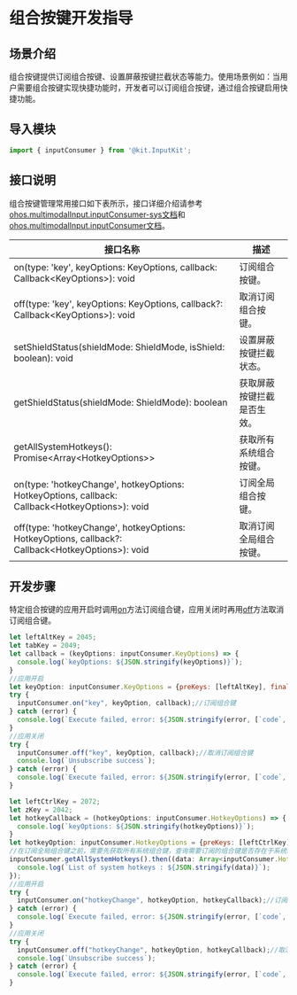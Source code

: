 # 组合按键开发指导

## 场景介绍

组合按键提供订阅组合按键、设置屏蔽按键拦截状态等能力。使用场景例如：当用户需要组合按键实现快捷功能时，开发者可以订阅组合按键，通过组合按键启用快捷功能。

## 导入模块

```js
import { inputConsumer } from '@kit.InputKit';
```

## 接口说明

组合按键管理常用接口如下表所示，接口详细介绍请参考[ohos.multimodalInput.inputConsumer-sys文档](../../reference/apis-input-kit/js-apis-inputconsumer-sys.md)和[ohos.multimodalInput.inputConsumer文档](../../reference/apis-input-kit/js-apis-inputconsumer.md)。

| 接口名称  | 描述 |
| ------------------------------------------------------------ | -------------------------- |
| on(type: 'key', keyOptions: KeyOptions, callback: Callback\<KeyOptions>): void | 订阅组合按键。 |
| off(type: 'key', keyOptions: KeyOptions, callback?: Callback\<KeyOptions>): void | 取消订阅组合按键。 |
| setShieldStatus(shieldMode: ShieldMode, isShield: boolean): void | 设置屏蔽按键拦截状态。 |
| getShieldStatus(shieldMode: ShieldMode): boolean | 获取屏蔽按键拦截是否生效。 |
| getAllSystemHotkeys(): Promise\<Array\<HotkeyOptions>> | 获取所有系统组合按键。 |
| on(type: 'hotkeyChange', hotkeyOptions: HotkeyOptions, callback: Callback\<HotkeyOptions>): void | 订阅全局组合按键。 |
| off(type: 'hotkeyChange', hotkeyOptions: HotkeyOptions, callback?: Callback\<HotkeyOptions>): void | 取消订阅全局组合按键。 |

## 开发步骤

特定组合按键的应用开启时调用[on](../../reference/apis-input-kit/js-apis-inputconsumer-sys.md#inputconsumeron)方法订阅组合键，应用关闭时再用[off](../../reference/apis-input-kit/js-apis-inputconsumer-sys.md#inputconsumeroff)方法取消订阅组合键。

```js
let leftAltKey = 2045;
let tabKey = 2049;
let callback = (keyOptions: inputConsumer.KeyOptions) => {
  console.log(`keyOptions: ${JSON.stringify(keyOptions)}`);
}
//应用开启
let keyOption: inputConsumer.KeyOptions = {preKeys: [leftAltKey], finalKey: tabKey, isFinalKeyDown: true, finalKeyDownDuration: 0};
try {
  inputConsumer.on("key", keyOption, callback);//订阅组合键
} catch (error) {
  console.log(`Execute failed, error: ${JSON.stringify(error, [`code`, `message`])}`);
}
//应用关闭
try {
  inputConsumer.off("key", keyOption, callback);//取消订阅组合键
  console.log(`Unsubscribe success`);
} catch (error) {
  console.log(`Execute failed, error: ${JSON.stringify(error, [`code`, `message`])}`);
}

let leftCtrlKey = 2072;
let zKey = 2042;
let hotkeyCallback = (hotkeyOptions: inputConsumer.HotkeyOptions) => {
  console.log(`keyOptions: ${JSON.stringify(hotkeyOptions)}`);
}
let hotkeyOption: inputConsumer.HotkeyOptions = {preKeys: [leftCtrlKey], finalKey: zKey, isRepeat: false};
//在订阅全局组合键之前，需要先获取所有系统组合键，查询需要订阅的组合键是否存在于系统组合键列表中，避免冲突
inputConsumer.getAllSystemHotkeys().then((data: Array<inputConsumer.HotkeyOptions>) => {//获取所有系统组合键
  console.log(`List of system hotkeys : ${JSON.stringify(data)}`);
});
//应用开启
try {
  inputConsumer.on("hotkeyChange", hotkeyOption, hotkeyCallback);//订阅全局组合键
} catch (error) {
  console.log(`Execute failed, error: ${JSON.stringify(error, [`code`, `message`])}`);
}
//应用关闭
try {
  inputConsumer.off("hotkeyChange", hotkeyOption, hotkeyCallback);//取消订阅全局组合键
  console.log(`Unsubscribe success`);
} catch (error) {
  console.log(`Execute failed, error: ${JSON.stringify(error, [`code`, `message`])}`);
}
```